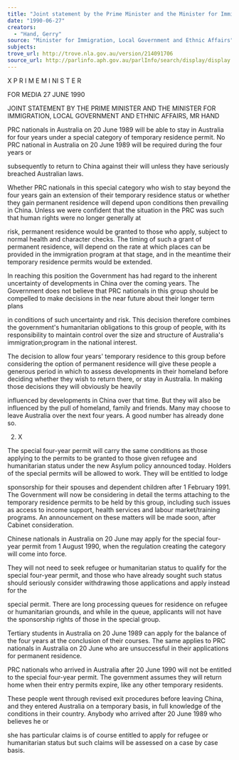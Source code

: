 ```yaml
---
title: "Joint statement by the Prime Minister and the Minister for Immigration, local government and ethnic affairs, Mr Hand"
date: "1990-06-27"
creators:
  - "Hand, Gerry"
source: "Minister for Immigration, Local Government and Ethnic Affairs"
subjects:
trove_url: http://trove.nla.gov.au/version/214091706
source_url: http://parlinfo.aph.gov.au/parlInfo/search/display/display.w3p;query=Id%3A%22media/pressrel/HPR03008269b%22
---
```


 X P R I M E  M I NI S T E R

 FOR MEDIA 27 JUNE 1990

 JOINT STATEMENT BY THE PRIME MINISTER AND THE MINISTER FOR  IMMIGRATION, LOCAL GOVERNMENT AND ETHNIC AFFAIRS, MR HAND

 PRC nationals in Australia on 20 June 1989 will be able to  stay in Australia for four years under a special category of  temporary residence permit. No PRC national in Australia on  20 June 1989 will be required during the four years or 

 subsequently to return to China against their will unless  they have seriously breached Australian laws.

 Whether PRC nationals in this special category who wish to  stay beyond the four years gain an extension of their  temporary residence status or whether they gain permanent  residence will depend upon conditions then prevailing in  China. Unless we were confident that the situation in the  PRC was such that human rights were no longer generally at 

 risk, permanent residence would be granted to those who  apply, subject to normal health and character checks. The  timing of such a grant of permanent residence, will depend  on the rate at which places can be provided in the  immigration program at that stage, and in the meantime their  temporary residence permits would be extended.

 In reaching this position the Government has had regard to  the inherent uncertainty of developments in China over the  coming years.  The Government does not believe that PRC  nationals in this group should be compelled to make  decisions in the near future about their longer term plans 

 in conditions of such uncertainty and risk. This decision  therefore combines the government's humanitarian  obligations to this group of people, with its responsibility  to maintain control over the size and structure of  Australia's immigration;program in the national interest.

 The decision to allow four years'  temporary residence to  this group before considering the option of permanent  residence will give these people a generous period in which  to assess developments in their homeland before deciding  whether they wish to return there,  or stay in Australia. In  making those decisions they will obviously be heavily 

 influenced by developments in China over that time. But  they will also be influenced by the pull of homeland, family  and friends. Many may choose to leave Australia over the  next four years.  A good number has already done so.

 2. X

 The special four-year permit will carry the same conditions  as those applying to the permits to be granted to those  given refugee and humanitarian status under the new Asylum  policy announced today.  Holders of the special permits will  be allowed to work. They will be entitled to lodge 

 sponsorship for their spouses and dependent children after 1  February 1991. The Government will now be considering in  detail the terms attaching to the temporary residence  permits to be held by this group, including such issues as  access to income support, health services and labour  market/training programs.  An announcement on these matters  will be made soon, after Cabinet consideration.

 Chinese nationals in Australia on 20 June may apply for the  special four-year permit from 1 August 1990, when the  regulation creating the category will come into force.

 They will not need to seek refugee or humanitarian status  to qualify for the special four-year permit, and those who  have already sought such status should seriously consider  withdrawing those applications and apply instead for the 

 special permit. There are long processing queues for  residence on refugee or humanitarian grounds, and while in  the queue,  applicants will not have the sponsorship rights  of those in the special group.

 Tertiary students in Australia on 20 June 1989 can apply for  the balance of the four years at the conclusion of their  courses. The same applies to PRC nationals in Australia on  20 June who are unsuccessful in their applications for  permanent residence.

 PRC nationals who arrived in Australia after 20 June 1990  will not be entitled to the special four-year permit. The  government assumes they will return home when their entry  permits expire, like any other temporary residents.

 These people went through revised exit procedures before  leaving China, and they entered Australia on a temporary  basis, in full knowledge of the conditions in their country.   Anybody who arrived after 20 June 1989 who believes he or 

 she has particular claims is of course entitled to apply for  refugee or humanitarian status but such claims will be  assessed on a case by case basis.


